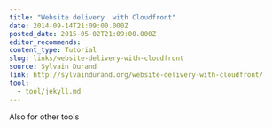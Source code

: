 ```yaml
---
title: "Website delivery  with Cloudfront"
date: 2014-09-14T21:09:00.000Z
posted_date: 2015-05-02T21:09:00.000Z
editor_recommends:
content_type: Tutorial
slug: links/website-delivery-with-cloudfront
source: Sylvain Durand
link: http://sylvaindurand.org/website-delivery-with-cloudfront/
tool:
  - tool/jekyll.md
---
```

Also for other tools



